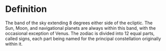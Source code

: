 # Definition

The band of the sky extending 8 degrees either side of the ecliptic. The
Sun, Moon, and navigational planets are always within this band, with
the occasional exception of Venus. The zodiac is divided into 12 equal
parts, called signs, each part being named for the principal
constellation originally within it.
